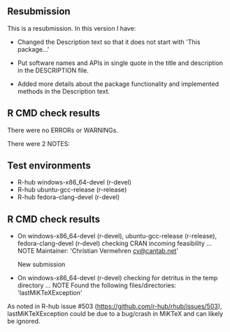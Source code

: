## Resubmission
This is a resubmission. In this version I have:

* Changed the Description text so that it does not start with 'This package...'

* Put software names and APIs in single quote in the title and description in 
  the DESCRIPTION file.

* Added more details about the package functionality and implemented
  methods in the Description text.

## R CMD check results
There were no ERRORs or WARNINGs. 

There were 2 NOTES: 

## Test environments
- R-hub windows-x86_64-devel (r-devel)
- R-hub ubuntu-gcc-release (r-release)
- R-hub fedora-clang-devel (r-devel)

## R CMD check results
* On windows-x86_64-devel (r-devel), ubuntu-gcc-release (r-release), 
  fedora-clang-devel (r-devel)
  checking CRAN incoming feasibility ... NOTE
  Maintainer: 'Christian Vermehren <cv@cantab.net>'
  
  New submission

* On windows-x86_64-devel (r-devel)
  checking for detritus in the temp directory ... NOTE
  Found the following files/directories:
   'lastMiKTeXException'

As noted in R-hub issue #503 (https://github.com/r-hub/rhub/issues/503), 
lastMiKTeXException could be due to a bug/crash in MiKTeX and can likely be 
ignored.
